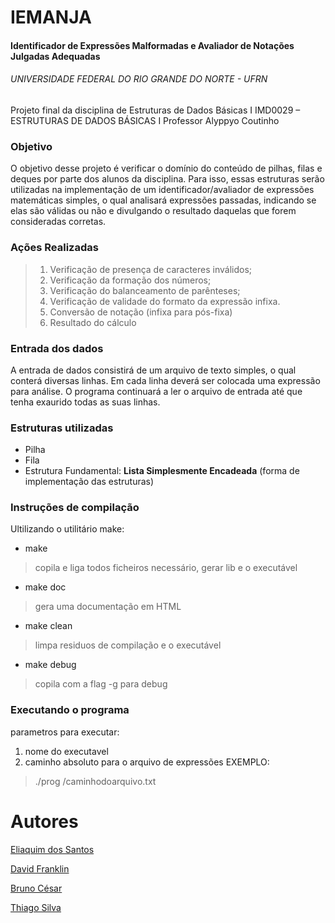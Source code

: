 # IEMANJA
#### Identificador de Expressões Malformadas e Avaliador de Notações Julgadas Adequadas

###### UNIVERSIDADE FEDERAL DO RIO GRANDE DO NORTE - UFRN
Projeto final da disciplina de Estruturas de Dados Básicas I
IMD0029 – ESTRUTURAS DE DADOS BÁSICAS I 
Professor Alyppyo Coutinho

### Objetivo
O objetivo desse projeto é verificar o domínio do conteúdo de pilhas, filas e deques por parte dos alunos da disciplina. Para isso, essas estruturas serão utilizadas na implementação de um identificador/avaliador de expressões matemáticas simples, o qual analisará expressões passadas, indicando se elas são válidas ou não e divulgando o resultado daquelas que forem consideradas corretas.

### Ações Realizadas
>1) Verificação de presença de caracteres inválidos;
>2) Verificação da formação dos números;
>3) Verificação do balanceamento de parênteses; 
>4) Verificação de validade do formato da expressão infixa.
>5) Conversão de notação (infixa para pós-fixa)
>6) Resultado do cálculo 

### Entrada dos dados
A entrada de dados consistirá de um arquivo de texto simples, o qual conterá diversas linhas. Em cada linha deverá ser colocada uma expressão para análise. O programa continuará a ler o arquivo de entrada até que tenha exaurido todas as suas linhas.


### Estruturas utilizadas
- Pilha 
- Fila
- Estrutura Fundamental: **Lista Simplesmente Encadeada** 
(forma de implementação das estruturas)

### Instruções de compilação
Ultilizando o utilitário make:
- make 
> copila e liga todos ficheiros necessário, gerar lib e o executável
- make doc
> gera uma documentação em HTML 
- make clean
> limpa residuos de compilação e o executável
- make debug
> copila com a flag -g para debug

### **Executando o programa**
parametros para executar:
1. nome do executavel
1. caminho absoluto para o arquivo de expressões
EXEMPLO:
>./prog /caminhodoarquivo.txt

# Autores
[Eliaquim dos Santos](https://github.com/eliaquimdossantos "Eliaquim dos Santos")

[David Franklin](https://github.com/d4v3s "David Franklin")

[Bruno César](https://github.com/babbujah "Bruno César")

[Thiago Silva](https://github.com/silva-thiago "Thiago Silva")






